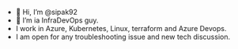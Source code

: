 - 👋 Hi, I’m @sipak92
- 👀 I’m ia InfraDevOps guy.
- I work in Azure, Kubernetes, Linux, terraform and Azure Devops.
- I am open for any troubleshooting issue and new tech discussion.
